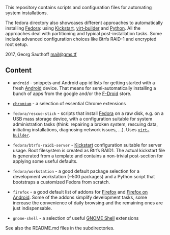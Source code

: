 This repository contains scripts and configuration files for
automating system installations.

The fedora directory also showcases different approaches to
automatically installing [Fedora][f]: using [Kickstart][ks],
[virt-builder][virt] and [Python][p]. All the approaches deal with
partitioning and typical post-installation tasks. Some include
advanced configuration choices like Btrfs RAID-1 and encrypted
root setup.

2017, Georg Sauthoff <mail@gms.tf>

## Content

- `android` - snippets and Android app id lists for getting
  started with a fresh [Android][a] device. That means for
  semi-automatically installing a bunch of apps from the
  google and/or the [F-Droid][fdroid] store.

- [`chromium`][c] - a selection of essential Chrome extensions

- `fedora/rescue-stick` - scripts that install [Fedora][f] on a raw
  disk, e.g. on a USB mass storage device, with a configuration
  suitable for system administration tasks (think: repairing a
  broken system, rescuing data, initiating installations,
  diagnosing network issues, ...). Uses [`virt-builder`][virt].

- `fedora/btrfs-raid1-server` - [Kickstart][ks] configuration suitable
  for server usage. Root filesystem is created as Btrfs RAID1.
  The actual kickstart file is generated from a template and
  contains a non-trivial post-section for applying some
  useful defaults.

- `fedora/workstation` - a good default package selection
  for a development workstation (~500 packages) and a
  Python script that bootstraps a customized Fedora from scratch.

- `firefox` - a good default list of addons for [Firefox][ff] and
  [Firefox on Android][ffa]. Some of the addons simplify
  development tasks, some increase the convenience of daily
  browsing and the remaining ones are just indispensable.

- `gnome-shell` - a selection of useful [GNOME Shell][gs] extensions

See also the README.md files in the subdirectories.

[f]: https://en.wikipedia.org/wiki/Fedora_(operating_system)
[ff]: https://en.wikipedia.org/wiki/Firefox
[ffa]: https://play.google.com/store/apps/details?id=org.mozilla.firefox
[ks]: https://en.wikipedia.org/wiki/Kickstart_(Linux)
[virt]: http://libguestfs.org/virt-builder.1.html
[p]: https://en.wikipedia.org/wiki/Python_(programming_language)
[c]: https://en.wikipedia.org/wiki/Chromium_(web_browser)
[a]: https://en.wikipedia.org/wiki/Android_(operating_system)
[fdroid]: https://en.wikipedia.org/wiki/F-Droid
[gs]: https://en.wikipedia.org/wiki/GNOME_Shell
